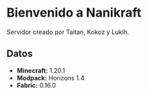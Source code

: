 # Bienvenido a Nanikraft
Servidor creado por Taitan, Kokoz y Lukih.

## Datos
- **Minecraft:** 1.20.1
- **Modpack:** Horizons 1.4
- **Fabric:** 0.16.0
